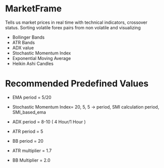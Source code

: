 # MarketFrame
Tells us market prices in real time with technical indicators, crossover status. Sorting volatile forex pairs from non volatile and visualizing
* Bollinger Bands
* ATR Bands 
* ADX value
* Stochastic Momentum Index
* Exponential Moving Average
* Heikin Ashi Candles 

# Recommended Predefined Values

* EMA period = 5/20 

* Stochastic Momentum Index= 20, 5, 5 -> period, SMI calculation period, SMI_based_ema

* ADX period = 8-10 ( 4 Hour/1 Hour )

* ATR period = 5 
* BB period  = 20 

* ATR multiplier = 1.7 
* BB Multiplier  = 2.0 
